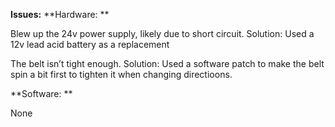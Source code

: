 **Issues:**
**Hardware: **

Blew up the 24v power supply, likely due to short circuit. Solution: Used a 12v lead acid battery as a replacement

The belt isn’t tight enough. Solution: Used a software patch to make the belt spin a bit first to tighten it when changing directioons. 

**Software: **

None
